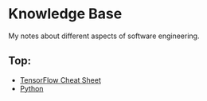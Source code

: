 # Knowledge Base

My notes about different aspects of software engineering.

## Top:

- [TensorFlow Cheat Sheet](ML\tf-cheatsheet.md)
- [Python](Python\Python.md)